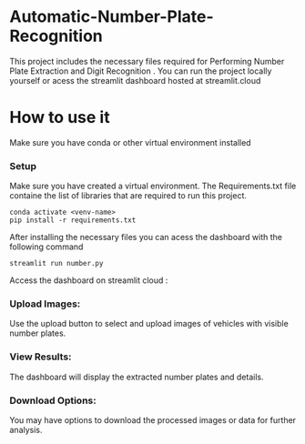 # Automatic-Number-Plate-Recognition

This project includes the necessary files required for Performing Number Plate Extraction and Digit Recognition . You can run the project locally yourself or acess the streamlit dashboard hosted at streamlit.cloud

# How to use it
Make sure you have conda or other virtual environment installed
### Setup
Make sure you have created a virtual environment. The Requirements.txt file containe the list of libraries that are required to run this project. 

```
conda activate <venv-name>
pip install -r requirements.txt
```

After installing the necessary files you can acess the dashboard with the following command
```
streamlit run number.py
```

Access the dashboard on streamlit cloud : 
### Upload Images: 
Use the upload button to select and upload images of vehicles with visible number plates.
### View Results: 
The dashboard will display the extracted number plates and details.
### Download Options: 
You may have options to download the processed images or data for further analysis.
